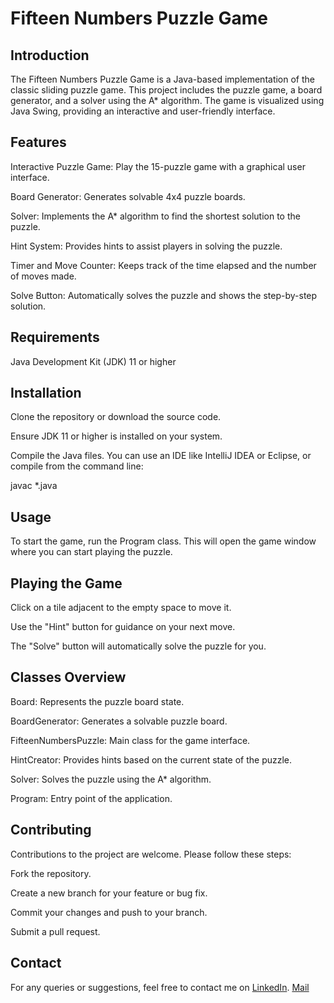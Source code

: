 # Fifteen Numbers Puzzle Game
## Introduction
The Fifteen Numbers Puzzle Game is a Java-based implementation of the classic sliding puzzle game. This project includes the puzzle game, a board generator, and a solver using the A* algorithm. The game is visualized using Java Swing, providing an interactive and user-friendly interface.

## Features
Interactive Puzzle Game: Play the 15-puzzle game with a graphical user interface.

Board Generator: Generates solvable 4x4 puzzle boards.

Solver: Implements the A* algorithm to find the shortest solution to the puzzle.

Hint System: Provides hints to assist players in solving the puzzle.

Timer and Move Counter: Keeps track of the time elapsed and the number of moves made.

Solve Button: Automatically solves the puzzle and shows the step-by-step solution.

## Requirements
Java Development Kit (JDK) 11 or higher

## Installation
Clone the repository or download the source code.

Ensure JDK 11 or higher is installed on your system.

Compile the Java files. You can use an IDE like IntelliJ IDEA or Eclipse, or compile from the command line:

javac *.java

## Usage
To start the game, run the Program class. This will open the game window where you can start playing the puzzle.

## Playing the Game
Click on a tile adjacent to the empty space to move it.

Use the "Hint" button for guidance on your next move.

The "Solve" button will automatically solve the puzzle for you.

## Classes Overview
Board: Represents the puzzle board state.

BoardGenerator: Generates a solvable puzzle board.

FifteenNumbersPuzzle: Main class for the game interface.

HintCreator: Provides hints based on the current state of the puzzle.

Solver: Solves the puzzle using the A* algorithm.

Program: Entry point of the application.

## Contributing
Contributions to the project are welcome. Please follow these steps:

Fork the repository.

Create a new branch for your feature or bug fix.

Commit your changes and push to your branch.

Submit a pull request.


## Contact
For any queries or suggestions, feel free to contact me on 
[LinkedIn](https://www.linkedin.com/in/akgulemre/).
[Mail](emreakgulcs@gmail.com)
